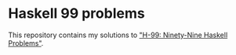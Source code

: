 # Haskell 99 problems

This repository contains my solutions to ["H-99: Ninety-Nine Haskell
Problems"](https://wiki.haskell.org/H-99:_Ninety-Nine_Haskell_Problems).
